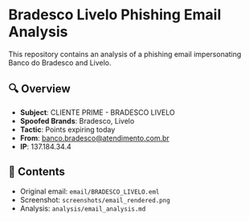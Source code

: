 # Bradesco Livelo Phishing Email Analysis

This repository contains an analysis of a phishing email impersonating Banco do Bradesco and Livelo.

## 🔍 Overview
- **Subject**: CLIENTE PRIME - BRADESCO LIVELO
- **Spoofed Brands**: Bradesco, Livelo
- **Tactic**: Points expiring today
- **From**: banco.bradesco@atendimento.com.br
- **IP**: 137.184.34.4

## 📂 Contents
- Original email: `email/BRADESCO_LIVELO.eml`
- Screenshot: `screenshots/email_rendered.png`
- Analysis: `analysis/email_analysis.md`
